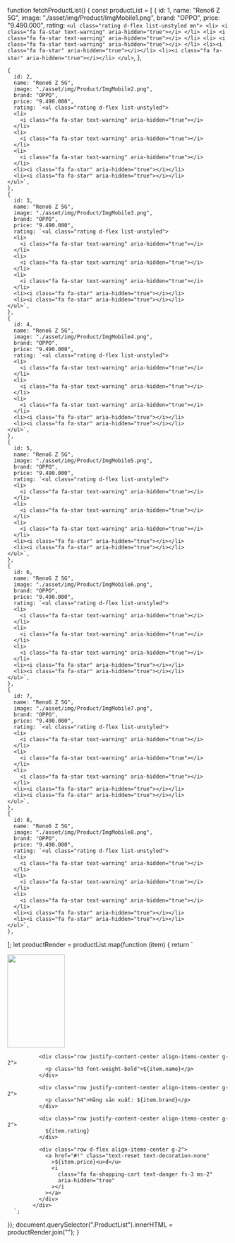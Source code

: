 function fetchProductList() {
const productList = [
{
id: 1,
name: "Reno6 Z 5G",
image: "./asset/img/Product/ImgMobile1.png",
brand: "OPPO",
price: "9.490.000",
rating: `<ul class="rating d-flex list-unstyled mn">
      <li>
        <i class="fa fa-star text-warning" aria-hidden="true"></i>
      </li>
      <li>
        <i class="fa fa-star text-warning" aria-hidden="true"></i>
      </li>
      <li>
        <i class="fa fa-star text-warning" aria-hidden="true"></i>
      </li>
      <li><i class="fa fa-star" aria-hidden="true"></i></li>
      <li><i class="fa fa-star" aria-hidden="true"></i></li>
    </ul>`,
},

    {
      id: 2,
      name: "Reno6 Z 5G",
      image: "./asset/img/Product/ImgMobile2.png",
      brand: "OPPO",
      price: "9.490.000",
      rating: `<ul class="rating d-flex list-unstyled">
      <li>
        <i class="fa fa-star text-warning" aria-hidden="true"></i>
      </li>
      <li>
        <i class="fa fa-star text-warning" aria-hidden="true"></i>
      </li>
      <li>
        <i class="fa fa-star text-warning" aria-hidden="true"></i>
      </li>
      <li><i class="fa fa-star" aria-hidden="true"></i></li>
      <li><i class="fa fa-star" aria-hidden="true"></i></li>
    </ul>`,
    },
    {
      id: 3,
      name: "Reno6 Z 5G",
      image: "./asset/img/Product/ImgMobile3.png",
      brand: "OPPO",
      price: "9.490.000",
      rating: `<ul class="rating d-flex list-unstyled">
      <li>
        <i class="fa fa-star text-warning" aria-hidden="true"></i>
      </li>
      <li>
        <i class="fa fa-star text-warning" aria-hidden="true"></i>
      </li>
      <li>
        <i class="fa fa-star text-warning" aria-hidden="true"></i>
      </li>
      <li><i class="fa fa-star" aria-hidden="true"></i></li>
      <li><i class="fa fa-star" aria-hidden="true"></i></li>
    </ul>`,
    },
    {
      id: 4,
      name: "Reno6 Z 5G",
      image: "./asset/img/Product/ImgMobile4.png",
      brand: "OPPO",
      price: "9.490.000",
      rating: `<ul class="rating d-flex list-unstyled">
      <li>
        <i class="fa fa-star text-warning" aria-hidden="true"></i>
      </li>
      <li>
        <i class="fa fa-star text-warning" aria-hidden="true"></i>
      </li>
      <li>
        <i class="fa fa-star text-warning" aria-hidden="true"></i>
      </li>
      <li><i class="fa fa-star" aria-hidden="true"></i></li>
      <li><i class="fa fa-star" aria-hidden="true"></i></li>
    </ul>`,
    },
    {
      id: 5,
      name: "Reno6 Z 5G",
      image: "./asset/img/Product/ImgMobile5.png",
      brand: "OPPO",
      price: "9.490.000",
      rating: `<ul class="rating d-flex list-unstyled">
      <li>
        <i class="fa fa-star text-warning" aria-hidden="true"></i>
      </li>
      <li>
        <i class="fa fa-star text-warning" aria-hidden="true"></i>
      </li>
      <li>
        <i class="fa fa-star text-warning" aria-hidden="true"></i>
      </li>
      <li><i class="fa fa-star" aria-hidden="true"></i></li>
      <li><i class="fa fa-star" aria-hidden="true"></i></li>
    </ul>`,
    },
    {
      id: 6,
      name: "Reno6 Z 5G",
      image: "./asset/img/Product/ImgMobile6.png",
      brand: "OPPO",
      price: "9.490.000",
      rating: `<ul class="rating d-flex list-unstyled">
      <li>
        <i class="fa fa-star text-warning" aria-hidden="true"></i>
      </li>
      <li>
        <i class="fa fa-star text-warning" aria-hidden="true"></i>
      </li>
      <li>
        <i class="fa fa-star text-warning" aria-hidden="true"></i>
      </li>
      <li><i class="fa fa-star" aria-hidden="true"></i></li>
      <li><i class="fa fa-star" aria-hidden="true"></i></li>
    </ul>`,
    },
    {
      id: 7,
      name: "Reno6 Z 5G",
      image: "./asset/img/Product/ImgMobile7.png",
      brand: "OPPO",
      price: "9.490.000",
      rating: `<ul class="rating d-flex list-unstyled">
      <li>
        <i class="fa fa-star text-warning" aria-hidden="true"></i>
      </li>
      <li>
        <i class="fa fa-star text-warning" aria-hidden="true"></i>
      </li>
      <li>
        <i class="fa fa-star text-warning" aria-hidden="true"></i>
      </li>
      <li><i class="fa fa-star" aria-hidden="true"></i></li>
      <li><i class="fa fa-star" aria-hidden="true"></i></li>
    </ul>`,
    },
    {
      id: 8,
      name: "Reno6 Z 5G",
      image: "./asset/img/Product/ImgMobile8.png",
      brand: "OPPO",
      price: "9.490.000",
      rating: `<ul class="rating d-flex list-unstyled">
      <li>
        <i class="fa fa-star text-warning" aria-hidden="true"></i>
      </li>
      <li>
        <i class="fa fa-star text-warning" aria-hidden="true"></i>
      </li>
      <li>
        <i class="fa fa-star text-warning" aria-hidden="true"></i>
      </li>
      <li><i class="fa fa-star" aria-hidden="true"></i></li>
      <li><i class="fa fa-star" aria-hidden="true"></i></li>
    </ul>`,
    },

];
let productRender = productList.map(function (item) {
return `
<div class="col-sm-3">
<div class="row justify-content-start align-items-center g-2 ">
<img src="${item.image}" width="130px" height ="210px" alt=""/>
</div>

              <div class="row justify-content-center align-items-center g-2">
                <p class="h3 font-weight-bold">${item.name}</p>
              </div>

              <div class="row justify-content-center align-items-center g-2">
                <p class="h4">Hãng sản xuất: ${item.brand}</p>
              </div>

              <div class="row justify-content-center align-items-center g-2">
                ${item.rating}
              </div>

              <div class="row d-flex align-items-center g-2">
                <a href="#!" class="text-reset text-decoration-none"
                  >${item.price}<u>đ</u>
                  <i
                    class="fa fa-shopping-cart text-danger fs-3 ms-2"
                    aria-hidden="true"
                  ></i
                ></a>
              </div>
            </div>
      `;

});
document.querySelector(".ProductList").innerHTML = productRender.join("");
}
